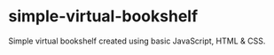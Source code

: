 # simple-virtual-bookshelf
Simple virtual bookshelf created using basic JavaScript, HTML &amp; CSS.
